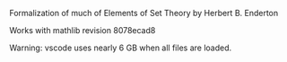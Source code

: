 Formalization of much of Elements of Set Theory by Herbert B. Enderton

Works with mathlib revision 8078ecad8

Warning: vscode uses nearly 6 GB when all files are loaded.